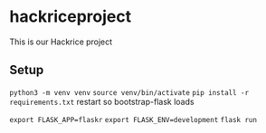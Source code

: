 # hackriceproject
This is our Hackrice project
## Setup
`python3 -m venv venv`
`source venv/bin/activate`
`pip install -r requirements.txt`
restart so bootstrap-flask loads

`export FLASK_APP=flaskr`
`export FLASK_ENV=development`
`flask run`
